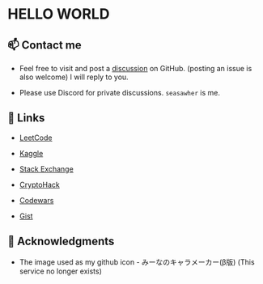 # HELLO WORLD

## 📫 Contact me

* Feel free to visit and post a [discussion](https://github.com/Seasawher/Seasawher/discussions) on GitHub. (posting an issue is also welcome) I will reply to you. 

* Please use Discord for private discussions. `seasawher` is me.

## 🔗 Links

* [LeetCode](https://leetcode.com/Seasawher/)

* [Kaggle](https://www.kaggle.com/seasawher)

* [Stack Exchange](https://stackexchange.com/users/13256393/kitamado)

* [CryptoHack](https://cryptohack.org/user/seasawher/)

* [Codewars](https://www.codewars.com/users/Seasawher)

* [Gist](https://gist.github.com/Seasawher)

## 🙇 Acknowledgments

* The image used as my github icon - みーなのキャラメーカー(β版) (This service no longer exists)
